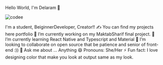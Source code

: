 Hello World, I'm Delaram 👋

![codee](https://user-images.githubusercontent.com/103545728/184159434-5a30eab8-2969-41ca-97d6-9bec8df733ee.jpg)



I'm a student,  BeiginnerDeveloper, Creator!!
✍ You can find my projects here portfolio
🔭 I’m currently working on my MaktabSharif final project.
🌱 I’m currently learning React Native and Typescript and Material
👯 I’m looking to collaborate on open source that be patience and senior of front-end :))
💬 Ask me about ... Anything
😄 Pronouns: She/Her
⚡ Fun fact: I love designing color that make you look at output same as my look.
